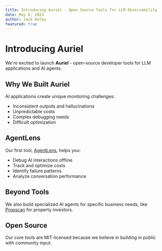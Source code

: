 ```yaml
---
title: Introducing Auriel - Open Source Tools for LLM Observability
date: May 8, 2023
author: Jack Dolby
featured: true
---
```


# Introducing Auriel

We're excited to launch **Auriel** - open-source developer tools for LLM applications and AI agents.

## Why We Built Auriel

AI applications create unique monitoring challenges:

- Inconsistent outputs and hallucinations
- Unpredictable costs
- Complex debugging needs
- Difficult optimization

## AgentLens

Our first tool, [AgentLens](https://github.com/auriel-ai/agentlens), helps you:

- Debug AI interactions offline
- Track and optimize costs
- Identify failure patterns
- Analyze conversation performance

## Beyond Tools

We also build specialized AI agents for specific business needs, like [Propscan](https://propscan.uk/) for property investors.

## Open Source

Our core tools are MIT-licensed because we believe in building in public with community input.